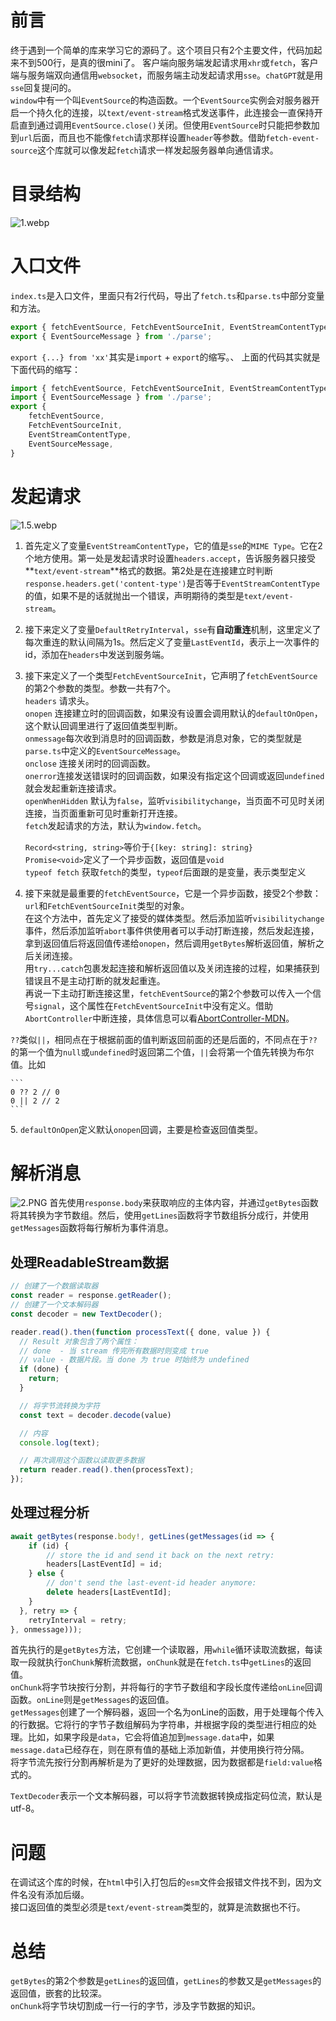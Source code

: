 # 前言

终于遇到一个简单的库来学习它的源码了。这个项目只有2个主要文件，代码加起来不到500行，是真的很mini了。
客户端向服务端发起请求用`xhr`或`fetch`，客户端与服务端双向通信用`websocket`，而服务端主动发起请求用`sse`。`chatGPT`就是用`sse`回复提问的。   
`window`中有一个叫`EventSource`的构造函数。一个`EventSource`实例会对服务器开启一个持久化的连接，以`text/event-stream`格式发送事件，此连接会一直保持开启直到通过调用`EventSource.close()`关闭。但使用`EventSource`时只能把参数加到`url`后面，而且也不能像`fetch`请求那样设置`header`等参数。借助`fetch-event-source`这个库就可以像发起`fetch`请求一样发起服务器单向通信请求。

# 目录结构


![1.webp](https://p9-juejin.byteimg.com/tos-cn-i-k3u1fbpfcp/12dd0f1f322e466893e0def92d4d8f1e~tplv-k3u1fbpfcp-jj-mark:0:0:0:0:q75.image#?w=765&h=475&s=13954&e=webp&b=f6f5f5)

# 入口文件

`index.ts`是入口文件，里面只有2行代码，导出了`fetch.ts`和`parse.ts`中部分变量和方法。

```js
export { fetchEventSource, FetchEventSourceInit, EventStreamContentType } from './fetch';
export { EventSourceMessage } from './parse';
```

`export {...} from 'xx'`其实是`import` + `export`的缩写。、
上面的代码其实就是下面代码的缩写：

```js
import { fetchEventSource, FetchEventSourceInit, EventStreamContentType } from './fetch';
import { EventSourceMessage } from './parse';
export {
	fetchEventSource,
	FetchEventSourceInit,
	EventStreamContentType,
	EventSourceMessage,
}
```

# 发起请求


![1.5.webp](https://p1-juejin.byteimg.com/tos-cn-i-k3u1fbpfcp/569c4d3e662449c594ca9b57531af51e~tplv-k3u1fbpfcp-jj-mark:0:0:0:0:q75.image#?w=841&h=367&s=23344&e=webp&b=1f1f1f)

1.  首先定义了变量`EventStreamContentType`，它的值是`sse`的`MIME Type`。它在2个地方使用。第一处是发起请求时设置`headers.accept`，告诉服务器只接受\*\*`text/event-stream`\*\*格式的数据。第2处是在连接建立时判断`response.headers.get('content-type')`是否等于`EventStreamContentType`的值，如果不是的话就抛出一个错误，声明期待的类型是`text/event-stream`。
2.  接下来定义了变量`DefaultRetryInterval`，`sse`有**自动重连**机制，这里定义了每次重连的默认间隔为1s。然后定义了变量`LastEventId`，表示上一次事件的id，添加在`headers`中发送到服务端。
3.  接下来定义了一个类型`FetchEventSourceInit`，它声明了`fetchEventSource`的第2个参数的类型。参数一共有7个。  
    `headers` 请求头。  
    `onopen` 连接建立时的回调函数，如果没有设置会调用默认的`defaultOnOpen`，这个默认回调里进行了返回值类型判断。  
    `onmessage`每次收到消息时的回调函数，参数是消息对象，它的类型就是`parse.ts`中定义的`EventSourceMessage`。  
    `onclose` 连接关闭时的回调函数。  
    `onerror`连接发送错误时的回调函数，如果没有指定这个回调或返回`undefined`就会发起重新连接请求。  
    `openWhenHidden` 默认为`false`，监听`visibilitychange`，当页面不可见时关闭连接，当页面重新可见时重新打开连接。  
    `fetch`发起请求的方法，默认为`window.fetch`。  

    `Record<string, string>`等价于`{[key: string]: string}`  
    `Promise<void>`定义了一个异步函数，返回值是`void`  
    `typeof fetch` 获取`fetch`的类型，`typeof`后面跟的是变量，表示类型定义  
4.  接下来就是最重要的`fetchEventSource`，它是一个异步函数，接受2个参数：`url`和`FetchEventSourceInit`类型的对象。  
    在这个方法中，首先定义了接受的媒体类型。然后添加监听`visibilitychange`事件，然后添加监听`abort`事件供使用者可以手动打断连接，然后发起连接，拿到返回值后将返回值传递给`onopen`，然后调用`getBytes`解析返回值，解析之后关闭连接。  
    用`try...catch`包裹发起连接和解析返回值以及关闭连接的过程，如果捕获到错误且不是主动打断的就发起重连。  
    再说一下主动打断连接这里，`fetchEventSource`的第2个参数可以传入一个信号`signal`，这个属性在`FetchEventSourceInit`中没有定义。借助`AbortController`中断连接，具体信息可以看[AbortController-MDN](https://developer.mozilla.org/zh-CN/docs/Web/API/AbortController)。

`??`类似`||`，相同点在于根据前面的值判断返回前面的还是后面的，不同点在于`??`的第一个值为`null`或`undefined`时返回第二个值，`||`会将第一个值先转换为布尔值。比如

    ```
    0 ?? 2 // 0
    0 || 2 // 2
    ```

5\. `defaultOnOpen`定义默认`onopen`回调，主要是检查返回值类型。

# 解析消息


![2.PNG](https://p6-juejin.byteimg.com/tos-cn-i-k3u1fbpfcp/f8f916378b15441497a3b83ca5ad0fd5~tplv-k3u1fbpfcp-jj-mark:0:0:0:0:q75.image#?w=1072&h=581&s=31351&e=png&b=1f1f1f)
首先使用`response.body`来获取响应的主体内容，并通过`getBytes`函数将其转换为字节数组。然后，使用`getLines`函数将字节数组拆分成行，并使用`getMessages`函数将每行解析为事件消息。

## 处理ReadableStream数据

```js
// 创建了一个数据读取器
const reader = response.getReader();
// 创建了一个文本解码器
const decoder = new TextDecoder();

reader.read().then(function processText({ done, value }) {
  // Result 对象包含了两个属性：
  // done  - 当 stream 传完所有数据时则变成 true
  // value - 数据片段。当 done 为 true 时始终为 undefined
  if (done) {
    return;
  }

  // 将字节流转换为字符
  const text = decoder.decode(value)

  // 内容
  console.log(text);

  // 再次调用这个函数以读取更多数据
  return reader.read().then(processText);
});

```

## 处理过程分析

```js
await getBytes(response.body!, getLines(getMessages(id => {
    if (id) {
        // store the id and send it back on the next retry:
        headers[LastEventId] = id;
    } else {
        // don't send the last-event-id header anymore:
        delete headers[LastEventId];
    }
  }, retry => {
    retryInterval = retry;
}, onmessage)));
```

首先执行的是`getBytes`方法，它创建一个读取器，用`while`循环读取流数据，每读取一段就执行`onChunk`解析流数据，`onChunk`就是在`fetch.ts`中`getLines`的返回值。  
`onChunk`将字节块按行分割，并将每行的字节子数组和字段长度传递给`onLine`回调函数。`onLine`则是`getMessages`的返回值。   
`getMessages`创建了一个解码器，返回一个名为onLine的函数，用于处理每个传入的行数据。它将行的字节子数组解码为字符串，并根据字段的类型进行相应的处理。比如，如果字段是`data`，它会将值追加到`message.data`中，如果`message.data`已经存在，则在原有值的基础上添加新值，并使用换行符分隔。   
将字节流先按行分割再解析是为了更好的处理数据，因为数据都是`field:value`格式的。

`TextDecoder`表示一个文本解码器，可以将字节流数据转换成指定码位流，默认是utf-8。

# 问题

在调试这个库的时候，在`html`中引入打包后的`esm`文件会报错文件找不到，因为文件名没有添加后缀。  
接口返回值的类型必须是`text/event-stream`类型的，就算是流数据也不行。

# 总结

`getBytes`的第2个参数是`getLines`的返回值，`getLines`的参数又是`getMessages`的返回值，嵌套的比较深。  
`onChunk`将字节块切割成一行一行的字节，涉及字节数据的知识。
